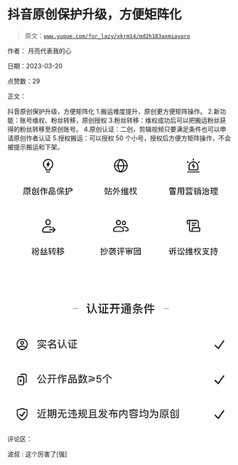 # 抖音原创保护升级，方便矩阵化

> 原文：[`www.yuque.com/for_lazy/xkrm14/md2h183axmiayaro`](https://www.yuque.com/for_lazy/xkrm14/md2h183axmiayaro)

作者： 月亮代表我的心

日期：2023-03-20

点赞数：29

正文：

抖音原创保护升级，方便矩阵化 1.搬运难度提升，原创更方便矩阵操作。 2.新功能：账号维权、粉丝转移，原创授权 3.粉丝转移：维权成功后可以把搬运粉丝获得的粉丝转移至原创账号。 4.原创认证：二创，剪辑视频只要满足条件也可以申请原创作者认证 5.授权搬运：可以授权 50 个小号，授权后方便方矩阵操作，不会被提示搬运和下架。

![](img/37340ba7b894225692a6b48d83cfe10b.png)  

评论区：

波叔 : 这个厉害了[强]

